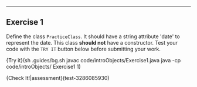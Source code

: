 ----------

## Exercise 1

Define the class `PracticeClass`. It should have a string attribute 'date' to represent the date. This class **should not** have a constructor. Test your code with the `TRY IT` button below before submitting your work.

{Try it}(sh .guides/bg.sh javac code/introObjects/Exercise1.java java -cp code/introObjects/ Exercise1 1)

{Check It!|assessment}(test-3286085930)
